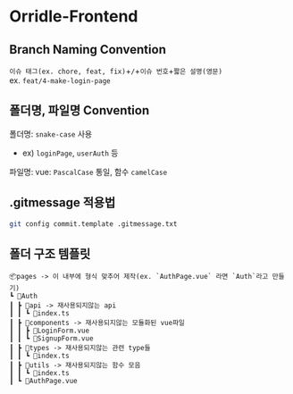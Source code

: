 # Orridle-Frontend

## Branch Naming Convention

`이슈 태그(ex. chore, feat, fix)`+`/`+`이슈 번호`+`짧은 설명(영문)` \
ex. `feat/4-make-login-page`

## 폴더명, 파일명 Convention

폴더명: `snake-case` 사용

- ex) `loginPage`, `userAuth` 등

파일명: vue: `PascalCase` 통일, 함수 `camelCase`

## .gitmessage 적용법

```bash
git config commit.template .gitmessage.txt
```

## 폴더 구조 템플릿
``` plain text
📦pages -> 이 내부에 형식 맞추어 제작(ex. `AuthPage.vue` 라면 `Auth`라고 만들기)
┗ 📂Auth
┃ ┣ 📂api -> 재사용되지않는 api
┃ ┃ ┗ 📜index.ts
┃ ┣ 📂components -> 재사용되지않는 모듈화된 vue파일
┃ ┃ ┣ 📜LoginForm.vue
┃ ┃ ┗ 📜SignupForm.vue
┃ ┣ 📂types -> 재사용되지않는 관련 type들
┃ ┃ ┗ 📜index.ts
┃ ┣ 📂utils -> 재사용되지않는 함수 모음
┃ ┃ ┗ 📜index.ts
┃ ┗ 📜AuthPage.vue
```
